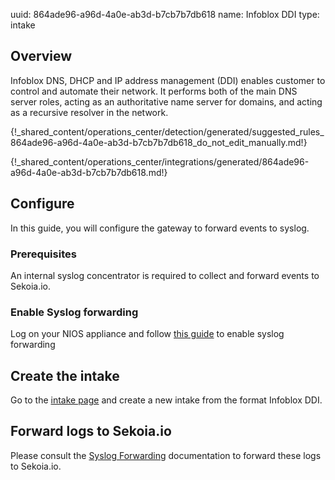uuid: 864ade96-a96d-4a0e-ab3d-b7cb7b7db618
name: Infoblox DDI
type: intake

## Overview

Infoblox DNS, DHCP and IP address management (DDI) enables customer to control and automate their network. It performs both of the main DNS server roles, acting as an authoritative name server for domains, and acting as a recursive resolver in the network.


{!_shared_content/operations_center/detection/generated/suggested_rules_864ade96-a96d-4a0e-ab3d-b7cb7b7db618_do_not_edit_manually.md!}

{!_shared_content/operations_center/integrations/generated/864ade96-a96d-4a0e-ab3d-b7cb7b7db618.md!}

## Configure

In this guide, you will configure the gateway to forward events to syslog.

### Prerequisites

An internal syslog concentrator is required to collect and forward events to Sekoia.io.

### Enable Syslog forwarding

Log on your NIOS appliance and follow [this guide](https://docs.infoblox.com/space/NAG8/22252249/Using+a+Syslog+Server) to enable syslog forwarding

## Create the intake

Go to the [intake page](https://app.sekoia.io/operations/intakes) and create a new intake from the format Infoblox DDI.


## Forward logs to Sekoia.io

Please consult the [Syslog Forwarding](../../../ingestion_methods/sekoiaio_forwarder/) documentation to forward these logs to Sekoia.io.
